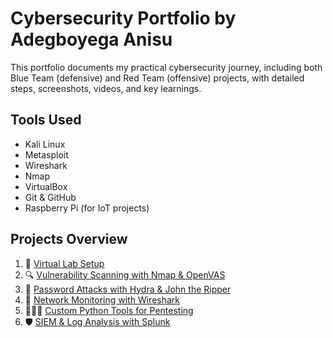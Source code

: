 # Cybersecurity Portfolio by Adegboyega Anisu

This portfolio documents my practical cybersecurity journey, including both Blue Team (defensive) and Red Team (offensive) projects, with detailed steps, screenshots, videos, and key learnings.

## Tools Used
- Kali Linux
- Metasploit
- Wireshark
- Nmap
- VirtualBox
- Git & GitHub
- Raspberry Pi (for IoT projects)

## Projects Overview
1. 🔧 [Virtual Lab Setup](https://github.com/Adegboyega1998/Virtual-lab-setup)
2. 🔍 [Vulnerability Scanning with Nmap & OpenVAS](./project-1-vulnerability-scanning)
3. 🔐 [Password Attacks with Hydra & John the Ripper](./project-2-password-attacks)
4. 📡 [Network Monitoring with Wireshark](./project-3-network-monitoring)
5. 👨🏽‍💻 [Custom Python Tools for Pentesting](./project-4-python-tools)
6. 🛡️ [SIEM & Log Analysis with Splunk](./project-5-blue-team)
